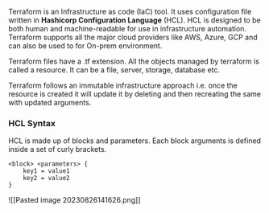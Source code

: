 Terraform is an Infrastructure as code (IaC) tool. It uses configuration file written in **Hashicorp Configuration Language** (HCL). HCL is designed to be both human and machine-readable for use in infrastructure automation. Terraform supports all the major cloud providers like AWS, Azure, GCP and can also be used to for On-prem environment.

Terraform files have a .tf extension. All the objects managed by terraform is called a resource. It can be a file, server, storage, database etc.

Terraform follows an immutable infrastructure approach i.e. once the resource is created it will update it by deleting and then recreating the same with updated arguments.

### HCL Syntax
HCL is made up of blocks and parameters. Each block arguments is defined inside a set of curly brackets.
```hcl
<block> <parameters> {
	key1 = value1
	key2 = value2
}
```

![[Pasted image 20230826141626.png]]


